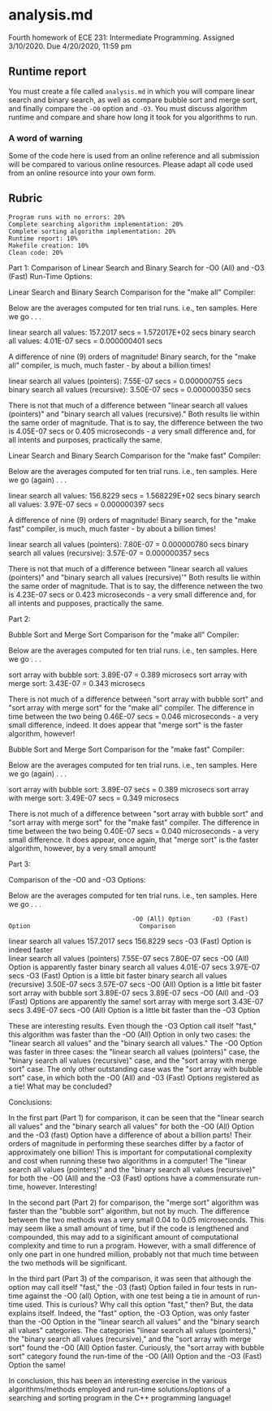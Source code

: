 
# analysis.md


Fourth homework of ECE 231: Intermediate Programming. Assigned 3/10/2020. Due 4/20/2020, 11:59 pm


## Runtime report

You must create a file called `analysis.md` in which you will compare linear search and binary search, as well as compare bubble sort and merge sort, and finally compare the `-O0` option and `-O3`. You must discuss algorithm runtime and compare and share how long it took for you algorithms to run.
### A word of warning
Some of the code here is used from an online reference and all submission will be compared to various online resources. Please adapt all code used from an online resource into your own form. 

## Rubric
    
    Program runs with no errors: 20%
    Complete searching algorithm implementation: 20%
    Complete sorting algorithm implementation: 20%
    Runtime report: 10%
    Makefile creation: 10%
    Clean code: 20%




Part 1: Comparison of Linear Search and Binary Search for -O0 (All) and -O3 (Fast) Run-Time Options:



Linear Search and Binary Search Comparison for the "make all" Compiler:

  Below are the averages computed for ten trial runs. i.e., ten samples. Here we go . . .


linear search all values:     157.2017 secs = 1.572017E+02 secs
binary search all values:     4.01E-07 secs = 0.000000401 secs

  A difference of nine (9) orders of magnitude! Binary search, for the "make all" compiler, is much, much faster - by about a billion times!


linear search all values (pointers):     7.55E-07 secs = 0.000000755 secs
binary search all values (recursive):    3.50E-07 secs = 0.000000350 secs

  There is not that much of a difference between "linear search all values (pointers)" and "binary search all values (recursive)." Both results lie within the same order of magnitude. That is to say, the difference between the two is 4.05E-07 secs or 0.405 microseconds - a very small difference and, for all intents and purposes, practically the same.



Linear Search and Binary Search Comparison for the "make fast" Compiler:

  Below are the averages computed for ten trial runs. i.e., ten samples. Here we go (again) . . .


linear search all values:     156.8229 secs = 1.568229E+02 secs
binary search all values:     3.97E-07 secs = 0.000000397 secs 

  A difference of nine (9) orders of magnitude! Binary search, for the "make fast" compiler, is much, much faster - by about a billion times!


linear search all values (pointers):     7.80E-07 = 0.000000780 secs
binary search all values (recursive):    3.57E-07 = 0.000000357 secs

  There is not that much of a difference between "linear search all values (pointers)" and "binary search all values (recursive)'" Both results lie within the same order of magnitude. That is to say, the difference netween the two is 4.23E-07 secs or 0.423 microseconds - a very small difference and, for all intents and pupposes, practically the same.




Part 2: 



Bubble Sort and Merge Sort Comparison for the "make all" Compiler:

  Below are the averages computed for ten trial runs. i.e., ten samples. Here we go . . .
 

sort array with bubble sort:    3.89E-07 = 0.389 microsecs
sort array with merge sort:     3.43E-07 = 0.343 microsecs

  There is not much of a difference between "sort array with bubble sort" and "sort array with merge sort" for the "make all" compiler. The difference in time between the two being 0.46E-07 secs = 0.046 microseconds - a very small difference, indeed. It does appear that "merge sort" is the faster algorithm, however!



Bubble Sort and Merge Sort Comparison for the "make fast" Compiler:

  Below are the averages computed for ten trial runs. i.e., ten samples. Here we go (again) . . .
 
 
sort array with bubble sort:    3.89E-07 secs = 0.389 microsecs
sort array with merge sort:     3.49E-07 secs = 0.349 microsecs

  There is not much of a difference between "sort array with bubble sort" and "sort array with merge sort" for the "make fast" compiler. The difference in time between the two being 0.40E-07 secs = 0.040 microseconds - a very small difference. It does appear, once again, that "merge sort" is the faster algorithm, however, by a very small amount!




Part 3:



Comparison of the -O0 and -O3 Options:

  Below are the averages computed for ten trial runs. i.e., ten samples. Here we go . . .
 

                                      -O0 (All) Option      -O3 (Fast) Option                              Comparison

linear search all values                157.2017 secs         156.8229 secs         -O3 (Fast) Option is indeed faster      
linear search all values (pointers)     7.55E-07 secs         7.80E-07 secs         -O0 (All) Option is apparently faster
binary search all values                4.01E-07 secs         3.97E-07 secs         -O3 (Fast) Option is a little bit faster
binary search all values (recursive)    3.50E-07 secs         3.57E-07 secs         -O0 (All) Option is a little bit faster
sort array with bubble sort             3.89E-07 secs         3.89E-07 secs         -O0 (All) and -O3 (Fast) Options are apparently the same!
sort array with merge sort              3.43E-07 secs         3.49E-07 secs         -O0 (All) Option is a little bit faster than the -O3 Option

  These are interesting results. Even though the -O3 Option call itself "fast," this algorithm was faster than the -O0 (All) Option in only two cases: the "linear search all values" and the "binary search all values." The -O0 Option was faster in three cases: the "linear search all values (pointers)" case, the "binary search all values (recursive)" case, and the "sort array with merge sort" case. The only other outstanding case was the "sort array with bubble sort" case, in which both the -O0 (All) and -03 (Fast) Options registered as a tie! What may be concluded?




Conclusions:

  In the first part (Part 1) for comparison, it can be seen that the "linear search all values" and the "binary search all values" for both the -O0 (All) Option and the -O3 (fast) Option have a difference of about a billion parts! Their orders of magnitude in performing these searches differ by a factor of approximately one billion! This is important for computational complexity and cost when running these two algorithms in a computer! The "linear search all values (pointers)" and the "binary search all values (recursive)" for both the -O0 (All) and the -O3 (Fast) options have a commensurate run-time, however. Interesting!

  In the second part (Part 2) for comparison, the "merge sort" algorithm was faster than the "bubble sort" algorithm, but not by much. The difference between the two methods was a very small 0.04 to 0.05 microseconds. This may seem like a small amount of time, but if the code is lengthened and compounded, this may add to a siginificant amount of computational complexity and time to run a program. However, with a small difference of only one part in one hundred million, probably not that much time between the two methods will be significant.

  In the third part (Part 3) of the comparison, it was seen that although the option may call itself "fast," the -03 (fast) Option failed in four tests in run-time against the -O0 (all) Option, with one test being a tie in amount of run-time used. This is curious? Why call this option "fast," then? But, the data explains itself. Indeed, the "fast" option, the -O3 Option, was only faster than the -O0 Option in the "linear search all values" and the "binary search all values" categories. The categories "linear search all values (pointers)," the "binary search all values (recursive)," and the "sort array with merge sort" found the -O0 (All) Option faster. Curiously, the "sort array with bubble sort" category found the run-time of the -O0 (All) Option and the -O3 (Fast) Option the same!

  In conclusion, this has been an interesting exercise in the various algorithms/methods employed and run-time solutions/options of a searching and sorting program in the C++ programming language!




